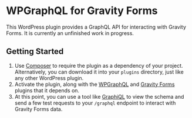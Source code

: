 # WPGraphQL for Gravity Forms
This WordPress plugin provides a GraphQL API for interacting with Gravity Forms. It is currently an unfinished work in progress.

## Getting Started
1. Use [Composer](https://getcomposer.org/) to require the plugin as a dependency of your project. Alternatively, you can download it into your `plugins` directory, just like any other WordPress plugin.
1. Activate the plugin, along with the [WPGraphQL](https://www.wpgraphql.com/) and [Gravity Forms](https://www.gravityforms.com/) plugins that it depends on.
1. At this point, you can use a tool like [GraphiQL](https://electronjs.org/apps/graphiql) to view the schema and send a few test requests to your `/graphql` endpoint to interact with Gravity Forms data.
